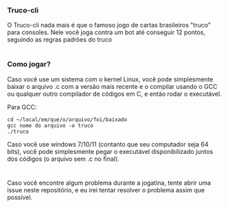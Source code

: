 ### Truco-cli

O Truco-cli nada mais é que o famoso jogo de cartas brasileiros "truco" para consoles. Nele você joga contra um bot até conseguir 12 pontos, seguindo as regras padrões do truco

#
### Como jogar?

Caso você use um sistema com o kernel Linux, você pode simplesmente baixar o arquivo .c com a versão mais recente e o compilar usando o GCC ou qualquer outro compilador de códigos em C, e então rodar o executável.

Para GCC:

    cd ~/local/em/que/o/arquivo/foi/baixado
    gcc nome do arquivo -o truco
    ./truco

Caso você use windows 7/10/11 (contanto que seu computador seja 64 bits), você pode simplesmente pegar o executável disponibilizado juntos dos códigos (o arquivo sem .c no final).


#
Caso você encontre algum problema durante a jogatina, tente abrir uma issue neste repositório, e eu irei tentar resolver o problema assim que possível.
